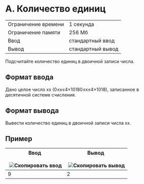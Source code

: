 # A. Количество единиц

|   |   |
|---|---|
|Ограничение времени|1 секунда|
|Ограничение памяти|256 Мб|
|Ввод|стандартный ввод|
|Вывод|стандартный вывод|

Подсчитайте количество единиц в двоичной записи числа.

## Формат ввода

Дано целое число xx (0≤x≤4×10180≤x≤4×1018), записанное в десятичной системе счисления.

## Формат вывода

Вывести количество единиц в двоичной записи числа xx.

## Пример

|Ввод<br><br> ![Скопировать ввод](https://yastatic.net/lego/_/La6qi18Z8LwgnZdsAr1qy1GwCwo.gif)|Вывод<br><br> ![Скопировать вывод](https://yastatic.net/lego/_/La6qi18Z8LwgnZdsAr1qy1GwCwo.gif)|
|---|---|
|9|2|